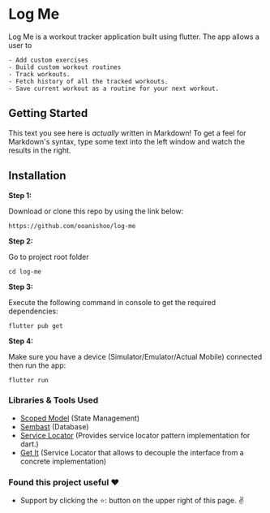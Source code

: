 # Log Me
Log Me is a workout tracker application built using flutter. The app allows a user to 
    
    - Add custom exercises
    - Build custom workout routines 
    - Track workouts.
    - Fetch history of all the tracked workouts.
    - Save current workout as a routine for your next workout.
    
## Getting Started
This text you see here is *actually* written in Markdown! To get a feel for Markdown's syntax, type some text into the left window and watch the results in the right.

## Installation

**Step 1:**

Download or clone this repo by using the link below:

```
https://github.com/ooanishoo/log-me
```

**Step 2:**

Go to project root folder
``` 
cd log-me
```

**Step 3:**

Execute the following command in console to get the required dependencies: 

``` 
flutter pub get 
```
**Step 4:**

Make sure you have a device (Simulator/Emulator/Actual Mobile) connected then run the app:

``` 
flutter run
```

### Libraries & Tools Used
* [Scoped Model](https://pub.dev/packages/scoped_model) (State Management)
* [Sembast](https://pub.dev/packages/sembast) (Database)
* [Service Locator](https://pub.dev/packages/service_locator) (Provides service locator pattern implementation for dart.)
* [Get It](https://pub.dev/packages/get_it) (Service Locator that allows to decouple the interface from a concrete implementation)

### Found this project useful ❤️
* Support by clicking the ⭐️: button on the upper right of this page.  ✌️
